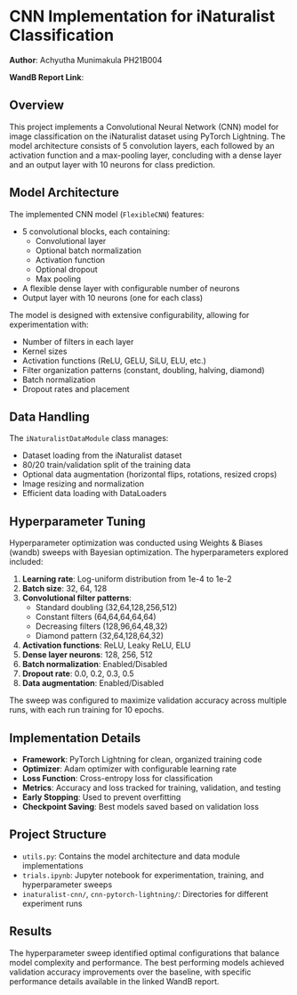 # CNN Implementation for iNaturalist Classification

**Author**: Achyutha Munimakula PH21B004

**WandB Report Link**:

## Overview

This project implements a Convolutional Neural Network (CNN) model for image classification on the iNaturalist dataset using PyTorch Lightning. The model architecture consists of 5 convolution layers, each followed by an activation function and a max-pooling layer, concluding with a dense layer and an output layer with 10 neurons for class prediction.

## Model Architecture

The implemented CNN model (`FlexibleCNN`) features:

- 5 convolutional blocks, each containing:
  - Convolutional layer
  - Optional batch normalization
  - Activation function
  - Optional dropout
  - Max pooling
- A flexible dense layer with configurable number of neurons
- Output layer with 10 neurons (one for each class)

The model is designed with extensive configurability, allowing for experimentation with:

- Number of filters in each layer
- Kernel sizes
- Activation functions (ReLU, GELU, SiLU, ELU, etc.)
- Filter organization patterns (constant, doubling, halving, diamond)
- Batch normalization
- Dropout rates and placement

## Data Handling

The `iNaturalistDataModule` class manages:

- Dataset loading from the iNaturalist dataset
- 80/20 train/validation split of the training data
- Optional data augmentation (horizontal flips, rotations, resized crops)
- Image resizing and normalization
- Efficient data loading with DataLoaders

## Hyperparameter Tuning

Hyperparameter optimization was conducted using Weights & Biases (wandb) sweeps with Bayesian optimization. The hyperparameters explored included:

1. **Learning rate**: Log-uniform distribution from 1e-4 to 1e-2
2. **Batch size**: 32, 64, 128
3. **Convolutional filter patterns**:
   - Standard doubling (32,64,128,256,512)
   - Constant filters (64,64,64,64,64)
   - Decreasing filters (128,96,64,48,32)
   - Diamond pattern (32,64,128,64,32)
4. **Activation functions**: ReLU, Leaky ReLU, ELU
5. **Dense layer neurons**: 128, 256, 512
6. **Batch normalization**: Enabled/Disabled
7. **Dropout rate**: 0.0, 0.2, 0.3, 0.5
8. **Data augmentation**: Enabled/Disabled

The sweep was configured to maximize validation accuracy across multiple runs, with each run training for 10 epochs.

## Implementation Details

- **Framework**: PyTorch Lightning for clean, organized training code
- **Optimizer**: Adam optimizer with configurable learning rate
- **Loss Function**: Cross-entropy loss for classification
- **Metrics**: Accuracy and loss tracked for training, validation, and testing
- **Early Stopping**: Used to prevent overfitting
- **Checkpoint Saving**: Best models saved based on validation loss

## Project Structure

- `utils.py`: Contains the model architecture and data module implementations
- `trials.ipynb`: Jupyter notebook for experimentation, training, and hyperparameter sweeps
- `inaturalist-cnn/`, `cnn-pytorch-lightning/`: Directories for different experiment runs

## Results

The hyperparameter sweep identified optimal configurations that balance model complexity and performance. The best performing models achieved validation accuracy improvements over the baseline, with specific performance details available in the linked WandB report.
